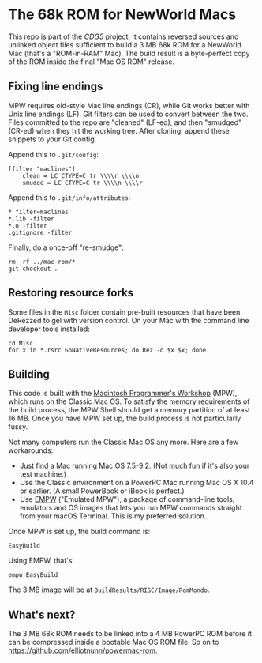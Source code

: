 The 68k ROM for NewWorld Macs
=============================
This repo is part of the *CDG5* project. It contains reversed sources and unlinked object files sufficient to build a 3 MB 68k ROM for a NewWorld Mac (that's a "ROM-in-RAM" Mac). The build result is a byte-perfect copy of the ROM inside the final "Mac OS ROM" release.

Fixing line endings
-------------------

MPW requires old-style Mac line endings (CR), while Git works better with Unix line endings (LF). Git filters can be used to convert between the two. Files committed to the repo are "cleaned" (LF-ed), and then "smudged" (CR-ed) when they hit the working tree. After cloning, append these snippets to your Git config.

Append this to `.git/config`:

	[filter "maclines"]
		clean = LC_CTYPE=C tr \\\\r \\\\n
		smudge = LC_CTYPE=C tr \\\\n \\\\r

Append this to `.git/info/attributes`:

	* filter=maclines
	*.lib -filter
	*.o -filter
	.gitignore -filter

Finally, do a once-off "re-smudge":

	rm -rf ../mac-rom/*
	git checkout .

Restoring resource forks
------------------------
Some files in the `Misc` folder contain pre-built resources that have been DeRezzed to gel with version control. On your Mac with the command line developer tools installed:

	cd Misc
	for x in *.rsrc GoNativeResources; do Rez -o $x $x; done

Building
--------
This code is built with the [Macintosh Programmer's Workshop](https://en.wikipedia.org/wiki/Macintosh_Programmer%27s_Workshop) (MPW), which runs on the Classic Mac OS. To satisfy the memory requirements of the build process, the MPW Shell should get a memory partition of at least 16 MB. Once you have MPW set up, the build process is not particularly fussy.

Not many computers run the Classic Mac OS any more. Here are a few workarounds:

* Just find a Mac running Mac OS 7.5-9.2. (Not much fun if it's also your test machine.)
* Use the Classic environment on a PowerPC Mac running Mac OS X 10.4 or earlier. (A small PowerBook or iBook is perfect.)
* Use [EMPW](https://github.com/elliotnunn/empw) ("Emulated MPW"), a package of command-line tools, emulators and OS images that lets you run MPW commands straight from your macOS Terminal. This is my preferred solution.

Once MPW is set up, the build command is:

	EasyBuild

Using EMPW, that's:

	empw EasyBuild

The 3 MB image will be at `BuildResults/RISC/Image/RomMondo`.

What's next?
------------
The 3 MB 68k ROM needs to be linked into a 4 MB PowerPC ROM before it can be compressed inside a bootable Mac OS ROM file. So on to <https://github.com/elliotnunn/powermac-rom>.
